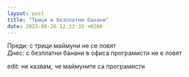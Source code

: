 ```yaml
---
layout: post
title: "Трици и безплатни банани"
date: 2023-06-26 12:23:33 +0200
---
```

Преди: с трици маймуни не се ловят<br />
Днес: с безплатни банани в офиса програмисти не е ловят

edit: не казвам, че маймуните са програмисти